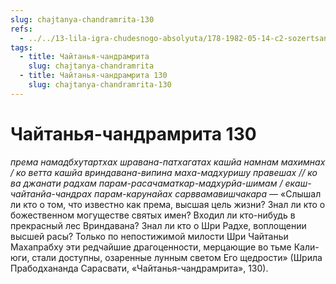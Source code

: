 ```yaml
---
slug: chajtanya-chandramrita-130
refs:
  - ../../13-lila-igra-chudesnogo-absolyuta/178-1982-05-14-c2-sozertsanie-lily-v-glubokom-transe.md
tags:
  - title: Чайтанья-чандрамрита
    slug: chajtanya-chandramrita
  - title: Чайтанья-чандрамрита 130
    slug: chajtanya-chandramrita-130
---
```


# Чайтанья-чандрамрита 130

*према намадбхутартхах шравана-патхагатах кашйа намнам махимнах / ко ветта кашйа вриндавана-випина маха-мадхуришу правешах // ко ва джанати радхам парам-расачаматкар-мадхурйа-шимам / екаш-чайтанйа-чандрах парам-карунайах сарввамавишчакара* — «Слышал ли кто о том, что известно как према, высшая цель жизни? Знал ли кто о божественном могуществе святых имен? Входил ли кто-нибудь в прекрасный лес Вриндавана? Знал ли кто о Шри Радхе, воплощении высшей расы? Только по непостижимой милости Шри Чайтаньи Махапрабху эти редчайшие драгоценности, мерцающие во тьме Кали-юги, стали доступны, озаренные лунным светом Его щедрости» (Шрила Прабодхананда Сарасвати, «Чайтанья-чандрамрита», 130).
